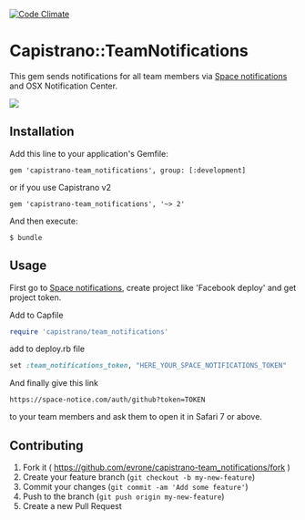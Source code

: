 [![Code Climate](https://codeclimate.com/github/evrone/capistrano-team_notifications.png)](https://codeclimate.com/github/evrone/capistrano-team_notifications)

# Capistrano::TeamNotifications

This gem sends notifications for all team members via [Space notifications](https://space-notice.com/) and OSX Notification Center.

![](images/screenshot.png)

## Installation

Add this line to your application's Gemfile:

    gem 'capistrano-team_notifications', group: [:development]

or if you use Capistrano v2

    gem 'capistrano-team_notifications', '~> 2'

And then execute:

    $ bundle

## Usage

First go to [Space notifications](https://space-notice.com/), create project like 'Facebook deploy' and get project token.

Add to Capfile

```ruby
require 'capistrano/team_notifications'
```

add to deploy.rb file

```ruby
set :team_notifications_token, "HERE_YOUR_SPACE_NOTIFICATIONS_TOKEN"
```

And finally give this link

    https://space-notice.com/auth/github?token=TOKEN

to your team members and ask them to open it in Safari 7 or above.

## Contributing

1. Fork it ( https://github.com/evrone/capistrano-team_notifications/fork )
2. Create your feature branch (`git checkout -b my-new-feature`)
3. Commit your changes (`git commit -am 'Add some feature'`)
4. Push to the branch (`git push origin my-new-feature`)
5. Create a new Pull Request
